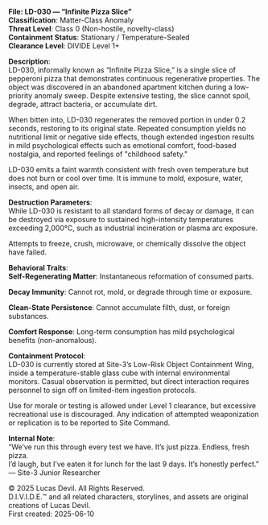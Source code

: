 **File: LD-030 — “Infinite Pizza Slice”**  
**Classification**: Matter-Class Anomaly  
**Threat Level**: Class 0 (Non-hostile, novelty-class)  
**Containment Status**: Stationary / Temperature-Sealed  
**Clearance Level**: DIVIDE Level 1+  

**Description**:  
LD-030, informally known as “Infinite Pizza Slice,” is a single slice of pepperoni pizza that demonstrates continuous regenerative properties. The object was discovered in an abandoned apartment kitchen during a low-priority anomaly sweep. Despite extensive testing, the slice cannot spoil, degrade, attract bacteria, or accumulate dirt.  

When bitten into, LD-030 regenerates the removed portion in under 0.2 seconds, restoring to its original state. Repeated consumption yields no nutritional limit or negative side effects, though extended ingestion results in mild psychological effects such as emotional comfort, food-based nostalgia, and reported feelings of "childhood safety."  

LD-030 emits a faint warmth consistent with fresh oven temperature but does not burn or cool over time. It is immune to mold, exposure, water, insects, and open air.   

**Destruction Parameters**:  
While LD-030 is resistant to all standard forms of decay or damage, it can be destroyed via exposure to sustained high-intensity temperatures exceeding 2,000°C, such as industrial incineration or plasma arc exposure.  

Attempts to freeze, crush, microwave, or chemically dissolve the object have failed.  

**Behavioral Traits**:  
**Self-Regenerating Matter**: Instantaneous reformation of consumed parts.  

**Decay Immunity**: Cannot rot, mold, or degrade through time or exposure.  

**Clean-State Persistence**: Cannot accumulate filth, dust, or foreign substances.  

**Comfort Response**: Long-term consumption has mild psychological benefits (non-anomalous).  

**Containment Protocol**:  
LD-030 is currently stored at Site-3’s Low-Risk Object Containment Wing, inside a temperature-stable glass cube with internal environmental monitors. Casual observation is permitted, but direct interaction requires personnel to sign off on limited-item ingestion protocols.   

Use for morale or testing is allowed under Level 1 clearance, but excessive recreational use is discouraged. Any indication of attempted weaponization or replication is to be reported to Site Command.  

**Internal Note**:  
“We’ve run this through every test we have. It’s just pizza. Endless, fresh pizza.  
I’d laugh, but I’ve eaten it for lunch for the last 9 days. It’s honestly perfect.”  
— Site-3 Junior Researcher  






© 2025 Lucas Devil. All Rights Reserved.  
D.I.V.I.D.E.™ and all related characters, storylines, and assets are original creations of Lucas Devil.  
First created: 2025-06-10  
